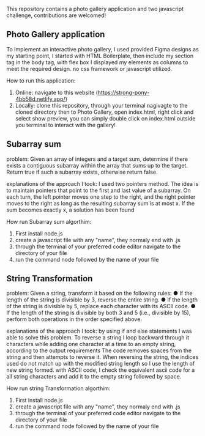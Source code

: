This repository contains a photo gallery application and two javascript challenge, contributions are welcomed!

Photo Gallery application
--------------------------
To Implement an interactive photo gallery, I used provided Figma
designs as my starting point, I started with HTML Boilerplate, then include my section tag in the body tag, with flex box I displayed my elements as columns to meet the required design. no css framework or javascript utilized.

How to run this application:
1. Online: navigate to this website (https://strong-pony-4bb58d.netlify.app/)
2. Locally: clone this repository, through your terminal nagivagte to the cloned directory then to Photo Gallery, open index.html, right click and select show preview, you can simply double click on index.html outside you terminal to interact with the gallery!



Subarray sum
-----------------
problem: Given an array of integers and a target sum, determine if there exists a contiguous
subarray within the array that sums up to the target. Return true if such a subarray exists,
otherwise return false.

explanations of the approach I took: I used two pointers method.
The idea is to maintain pointers that point to the first and last value of a subarray.
On each turn, the left pointer moves one step to the right, and the right pointer
moves to the right as long as the resulting subarray sum is at most x. If the sum
becomes exactly x, a solution has been found

How run Subarray sum algorthim:
1. First install node.js
2. create a javascript file with any "name", they normaly end with .js
3. through the terminal of your preferred code editor navigate to the directory of your file
4. run the command node followed by the name of your file



String Transformation
------------------------
problem:  Given a string, transform it based on the following rules:
● If the length of the string is divisible by 3, reverse the entire string.
● If the length of the string is divisible by 5, replace each character with its ASCII code.
● If the length of the string is divisible by both 3 and 5 (i.e., divisible by 15), perform
both operations in the order specified above.

explanations of the approach I took: by using if and else statements I was able to solve this problem.
To reverse a string I loop backward through it characters while adding one character at a time to an empty string, according to the output requirements The code removes spaces from the string and then attempts to reverse it. When reversing the string, the indices used do not match up with the modified string length so I use the length of new string formed. with ASCII code, I check the equivalent ascii code for a all string characters and add it to the empty string followed by space.

How run string Transformation algorthim:
1. First install node.js
2. create a javascript file with any "name", they normaly end with .js
3. through the terminal of your preferred code editor navigate to the directory of your file
4. run the command node followed by the name of your file


